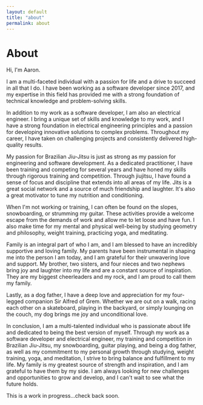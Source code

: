 ```yaml
---
layout: default
title: "about"
permalink: about
---
```


# About

Hi, I'm Aaron.

I am a multi-faceted individual with a passion for life and a drive to succeed in all that I do. I have been working as a software developer since 2017, and my expertise in this field has provided me with a strong foundation of technical knowledge and problem-solving skills.

In addition to my work as a software developer, I am also an electrical engineer. I bring a unique set of skills and knowledge to my work, and I have a strong foundation in electrical engineering principles and a passion for developing innovative solutions to complex problems. Throughout my career, I have taken on challenging projects and consistently delivered high-quality results.

My passion for Brazilian Jiu-Jitsu is just as strong as my passion for engineering and software development. As a dedicated practitioner, I have been training and competing for several years and have honed my skills through rigorous training and competition. Through jiujitsu, I have found a sense of focus and discipline that extends into all areas of my life. Jits is a great social network and a source of much friendship and laughter. It's also a great motivator to tune my nutrition and conditioning.

When I'm not working or training, I can often be found on the slopes, snowboarding, or strumming my guitar. These activities provide a welcome escape from the demands of work and allow me to let loose and have fun. I also make time for my mental and physical well-being by studying geometry and philosophy, weight training, practicing yoga, and meditating.

Family is an integral part of who I am, and I am blessed to have an incredibly supportive and loving family. My parents have been instrumental in shaping me into the person I am today, and I am grateful for their unwavering love and support. My brother, two sisters, and four nieces and two nephews bring joy and laughter into my life and are a constant source of inspiration. They are my biggest cheerleaders and my rock, and I am proud to call them my family.

Lastly, as a dog father, I have a deep love and appreciation for my four-legged companion Sir Alfred of Grem. Whether we are out on a walk, racing each other on a skateboard, playing in the backyard, or simply lounging on the couch, my dog brings me joy and unconditional love.

In conclusion, I am a multi-talented individual who is passionate about life and dedicated to being the best version of myself. Through my work as a software developer and electrical engineer, my training and competition in Brazilian Jiu-Jitsu, my snowboarding, guitar playing, and being a dog father, as well as my commitment to my personal growth through studying, weight training, yoga, and meditation, I strive to bring balance and fulfillment to my life. My family is my greatest source of strength and inspiration, and I am grateful to have them by my side. I am always looking for new challenges and opportunities to grow and develop, and I can't wait to see what the future holds.

This is a work in progress...check back soon.
